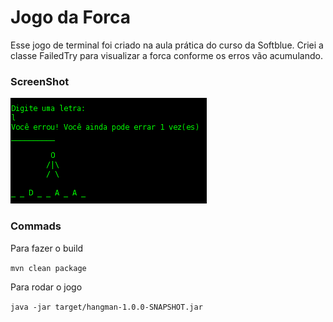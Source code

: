# Jogo da Forca

Esse jogo de terminal foi criado na aula prática do curso da Softblue.
Criei a classe FailedTry para visualizar a forca conforme os erros vão acumulando.

### ScreenShot
![alt text](failedtry.png?raw=true)

### Commads

Para fazer o build

`mvn clean package`

Para rodar o jogo

`java -jar target/hangman-1.0.0-SNAPSHOT.jar`
